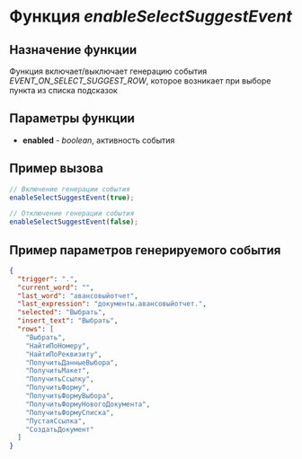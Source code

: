 # Функция *enableSelectSuggestEvent*
## Назначение функции
Функция включает/выключает генерацию события *EVENT_ON_SELECT_SUGGEST_ROW*, которое возникает при выборе пункта из списка подсказок

## Параметры функции
* **enabled** - *boolean*, активность события

## Пример вызова
```javascript
// Включение генерации события
enableSelectSuggestEvent(true);

// Отключение генерации события
enableSelectSuggestEvent(false);
```

## Пример параметров генерируемого события
```json
{
  "trigger": ".",
  "current_word": "",
  "last_word": "авансовыйотчет",
  "last_expression": "документы.авансовыйотчет.",
  "selected": "Выбрать",
  "insert_text": "Выбрать",
  "rows": [
    "Выбрать",
    "НайтиПоНомеру",
    "НайтиПоРеквизиту",
    "ПолучитьДанныеВыбора",
    "ПолучитьМакет",
    "ПолучитьСсылку",
    "ПолучитьФорму",
    "ПолучитьФормуВыбора",
    "ПолучитьФормуНовогоДокумента",
    "ПолучитьФормуСписка",
    "ПустаяСсылка",
    "СоздатьДокумент"
  ]
}
```
